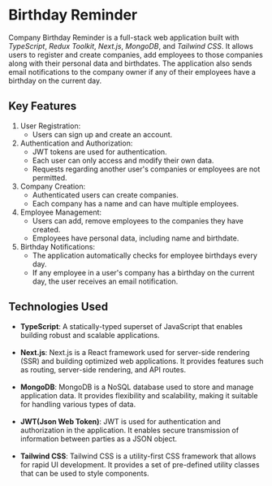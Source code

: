 <h1>Birthday Reminder</h1>
Company Birthday Reminder is a full-stack web application built with <i>TypeScript</i>, <i>Redux Toolkit</i>, <i>Next.js</i>, <i>MongoDB</i>, and <i>Tailwind CSS</i>. It allows users to register and create companies, add employees to those companies along with their personal data and birthdates. The application also sends email notifications to the company owner if any of their employees have a birthday on the current day.

<h2>Key Features</h2>
<ol>
  <li>User Registration:
    <ul>
      <li>Users can sign up and create an account.</li>
    </ul>
  </li>
  <li>Authentication and Authorization:
    <ul>
      <li>JWT tokens are used for authentication.</li>
      <li>Each user can only access and modify their own data.</li>
      <li>Requests regarding another user's companies or employees are not permitted.</li>
    </ul>
  </li>
   <li>Company Creation:
    <ul>
      <li>Authenticated users can create companies.</li>
      <li>Each company has a name and can have multiple employees.</li>
    </ul>
  </li>
  <li>Employee Management:
   <ul>
      <li>Users can add, remove employees to the companies they have created.</li>
      <li>Employees have personal data, including name and birthdate.</li>
    </ul>
  </li>
  <li>Birthday Notifications:
    <ul>
      <li>The application automatically checks for employee birthdays every day.</li>
      <li>If any employee in a user's company has a birthday on the current day, the user receives an email notification.</li>
    </ul>
  </li>
</ol>
<h2>Technologies Used</h2>
<ul>
  <li>
    <b>TypeScript</b>: A statically-typed superset of JavaScript that enables building robust and scalable applications.
  </li>
  </br>
  <li>
    <b>Next.js</b>: Next.js is a React framework used for server-side rendering (SSR) and building optimized web applications. It provides features such as routing, server-side rendering, and API routes.
  </li>
  </br>
  <li>
    <b>MongoDB</b>: MongoDB is a NoSQL database used to store and manage application data. It provides flexibility and scalability, making it suitable for handling various types of data.
  </li>
  </br>
  <li>
    <b>JWT(Json Web Token)</b>: JWT is used for authentication and authorization in the application. It enables secure transmission of information between parties as a JSON object.
  </li>
  </br>
  <li>
    <b>Tailwind CSS</b>: Tailwind CSS is a utility-first CSS framework that allows for rapid UI development. It provides a set of pre-defined utility classes that can be used to style components.
  </li>
</ul>
